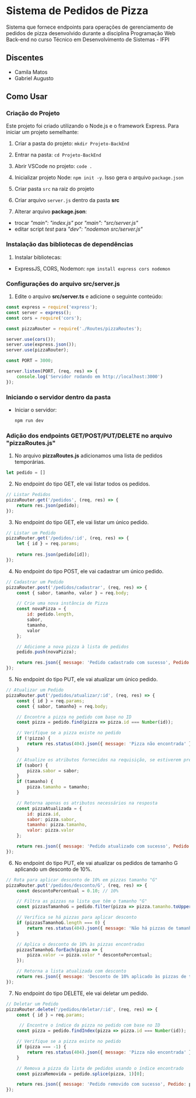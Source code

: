 # Sistema de Pedidos de Pizza

Sistema que fornece endpoints para operações de gerenciamento de pedidos de pizza desenvolvido durante a disciplina Programação Web Back-end no curso Técnico em Desenvolvimento de Sistemas - IFPI

## Discentes
- Camila Matos
- Gabriel Augusto

## Como Usar

### Criação do Projeto

Este projeto foi criado utilizando o Node.js e o framework Express. Para iniciar um projeto semelhante:

1. Criar a pasta do projeto: `mkdir Projeto-BackEnd`

2. Entrar na pasta: `cd Projeto-BackEnd`

3. Abrir VSCode no projeto: `code .`

4. Inicializar projeto Node: `npm init -y`. Isso gera o arquivo `package.json`

5. Criar pasta `src` na raiz do projeto

6. Criar arquivo `server.js` dentro da pasta **src**

7. Alterar arquivo **package.json**:
  - trocar *"main": "index.js"* por *"main": "src/server.js"*
  - editar script *test* para *"dev": "nodemon src/server.js"*

### Instalação das bibliotecas de dependências

1. Instalar bibliotecas:
  - ExpressJS, CORS, Nodemon: `npm install express cors nodemon`


### Configurações do arquivo **src/server.js**

1. Edite o arquivo **src/server.ts** e adicione o seguinte conteúdo:

```javascript
const express = require('express');
const server = express();
const cors = require('cors');

const pizzaRouter = require('./Routes/pizzaRoutes');

server.use(cors());
server.use(express.json());
server.use(pizzaRouter);

const PORT = 3000;

server.listen(PORT, (req, res) => {
    console.log('Servidor rodando em http://localhost:3000')
});
```

### Iniciando o servidor dentro da pasta 
  - Iniciar o servidor: 
    ```bash
    npm run dev
    ```

### Adição dos endpoints GET/POST/PUT/DELETE no arquivo "pizzaRoutes.js"

1. No arquivo **pizzaRoutes.js** adicionamos uma lista de pedidos temporárias.

```javascript
let pedido = []
```
2. No endpoint do tipo GET, ele vai listar todos os pedidos.

```javascript
// Listar Pedidos
pizzaRouter.get('/pedidos', (req, res) => {
    return res.json(pedido);
});
```

3. No endpoint do tipo GET, ele vai listar um único pedido.

```javascript
// Listar um Pedido
pizzaRouter.get('/pedidos/:id', (req, res) => {
    let { id } = req.params;
    
    return res.json(pedido[id]);
});
```

4. No endpoint do tipo POST, ele vai cadastrar um único pedido.

```javascript
// Cadastrar um Pedido
pizzaRouter.post('/pedidos/cadastrar', (req, res) => {
    const { sabor, tamanho, valor } = req.body;

    // Crie uma nova instância de Pizza
    const novaPizza = {
        id: pedido.length,
        sabor,
        tamanho,
        valor
    };

    // Adicione a nova pizza à lista de pedidos
    pedido.push(novaPizza);

    return res.json({ message: 'Pedido cadastrado com sucesso', Pedido: novaPizza });
});
```

5. No endpoint do tipo PUT, ele vai atualizar um único pedido.

```javascript
// Atualizar um Pedido
pizzaRouter.put('/pedidos/atualizar/:id', (req, res) => {
    const { id } = req.params;
    const { sabor, tamanho} = req.body;

    // Encontre a pizza no pedido com base no ID
    const pizza = pedido.find(pizza => pizza.id === Number(id));

    // Verifique se a pizza existe no pedido
    if (!pizza) {
        return res.status(404).json({ message: 'Pizza não encontrada' });
    }

    // Atualize os atributos fornecidos na requisição, se estiverem presentes
    if (sabor) {
        pizza.sabor = sabor;
    }
    if (tamanho) {
        pizza.tamanho = tamanho;
    }

    // Retorna apenas os atributos necessários na resposta
    const pizzaAtualizada = {
        id: pizza.id,
        sabor: pizza.sabor,
        tamanho: pizza.tamanho,
        valor: pizza.valor
    };

    return res.json({ message: 'Pedido atualizado com sucesso', Pedido: pizzaAtualizada });
});
```

6. No endpoint do tipo PUT, ele vai atualizar os pedidos de tamanho G aplicando um desconto de 10%.

```javascript
// Rota para aplicar desconto de 10% em pizzas tamanho "G"
pizzaRouter.put('/pedidos/desconto/G', (req, res) => {
    const descontoPercentual = 0.10; // 10%

    // Filtra as pizzas na lista que têm o tamanho "G"
    const pizzasTamanhoG = pedido.filter(pizza => pizza.tamanho.toUpperCase() === 'G');

    // Verifica se há pizzas para aplicar desconto
    if (pizzasTamanhoG.length === 0) {
        return res.status(404).json({ message: 'Não há pizzas de tamanho G na lista' });
    }

    // Aplica o desconto de 10% às pizzas encontradas
    pizzasTamanhoG.forEach(pizza => {
        pizza.valor -= pizza.valor * descontoPercentual;
    });

    // Retorna a lista atualizada com desconto
    return res.json({ message: 'Desconto de 10% aplicado às pizzas de tamanho G', pedido});
});
```
7. No endpoint do tipo DELETE, ele vai deletar um pedido.

```javascript
// Deletar um Pedido
pizzaRouter.delete('/pedidos/deletar/:id', (req, res) => {
    const { id } = req.params;

     // Encontre o índice da pizza no pedido com base no ID
    const pizza = pedido.findIndex(pizza => pizza.id === Number(id));

    // Verifique se a pizza existe no pedido
    if (pizza === -1) {
        return res.status(404).json({ message: 'Pizza não encontrada' });
    }

    // Remova a pizza da lista de pedidos usando o índice encontrado
    const pizzaRemovida = pedido.splice(pizza, 1)[0];

    return res.json({ message: 'Pedido removido com sucesso', Pedido: pizzaRemovida });
});
```










